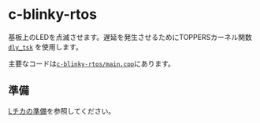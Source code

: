 # c-blinky-rtos

基板上のLEDを点滅させます。遅延を発生させるためにTOPPERSカーネル関数 [`dly_tsk`][1] を使用します。

主要なコードは[`c-blinky-rtos/main.cpp`](./c-blinky-rtos/main.cpp)にあります。

## 準備

[Lチカの準備](../doc/blinky-prepare.md)を参照してください。

[1]: https://toppers.jp/docs/tech/tgki_spec-350.pdf#page=145
